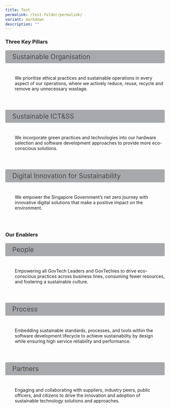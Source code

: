 ```yaml
---
title: Test
permalink: /test-folder/permalink/
variant: markdown
description: ""
---
```

<style>
input {

display: none;

}

label {

display: block;

padding: 8px 22px;

margin: 0 0 5px 0;

cursor: pointor;

background: #a7a9ac;

border-radius: 3px;

color: #484848;

transition: ease .5s;

font-size: 1.5em;

}

  

label:hover {

background: #B41E8E;

color: #FFF;

}

  

.accordion-content {

padding: 10px 0px 30px 30px;

margin: 0 0 1px 0;

border-radius: 3px;

}

  

input + label + .accordion-content {

display: none;

}

  

input:checked + label + .accordion-content {

display: none;

}

  

input:checked + label + .accordion-content {

display: block;

}
</style>

  

### Three Key Pillars

  

<div>

<input id="title1" type="checkbox"><label for="title1">Sustainable Organisation</label>

<div class="accordion-content">

<p>We prioritise ethical practices and sustainable operations in every aspect of our operations, where we actively reduce, reuse, recycle and remove any unnecessary wastage.</p>

</div>

<input id="title2" type="checkbox"><label for="title2">Sustainable ICT&amp;SS</label>

<div class="accordion-content">

<p>We incorporate green practices and technologies into our hardware selection and software development approaches to provide more eco-conscious solutions.</p>

</div>

<input id="title3" type="checkbox"><label for="title3">Digital Innovation for Sustainability</label>

<div class="accordion-content">

<p>We empower the Singapore Government’s net zero journey with innovative digital solutions that make a positive impact on the environment.</p>

</div>

</div>

  
  

### Our Enablers&nbsp;

  

<div>

<input id="title4" type="checkbox"><label for="title4">People</label>

<div class="accordion-content">

<p>Empowering all GovTech Leaders and GovTechies to drive eco-conscious practices across business lines, consuming fewer resources, and fostering a sustainable culture.</p>

</div>

<input id="title5" type="checkbox"><label for="title5">Process</label>

<div class="accordion-content">

<p>Embedding sustainable standards, processes, and tools within the software development lifecycle to achieve sustainability by design while ensuring high service reliability and performance.</p>

</div>

<input id="title6" type="checkbox"><label for="title6">Partners</label>

<div class="accordion-content">

<p>Engaging and collaborating with suppliers, industry peers, public officers, and citizens to drive the innovation and adoption of sustainable technology solutions and approaches.</p>

</div>

</div>